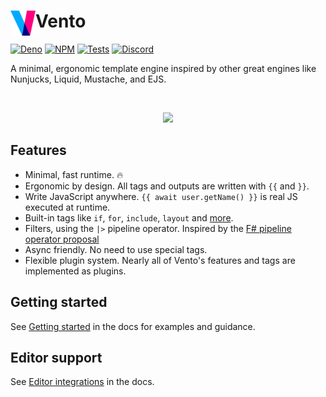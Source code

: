 <h1>
<img align="left" width="40" src="https://raw.githubusercontent.com/ventojs/vento/main/docs/favicon.svg"></img>
Vento
</h1>

[![Deno](https://deno.land/badge/vento/version)](https://deno.land/x/vento)
[![NPM](https://img.shields.io/npm/v/ventojs)](https://www.npmjs.com/package/ventojs)
[![Tests](https://github.com/ventojs/vento/workflows/Tests/badge.svg?branch=main)](https://github.com/ventojs/vento/actions/workflows/deno.yml)
[![Discord](https://img.shields.io/badge/join-chat-blue?logo=discord&logoColor=white)](https://discord.gg/YbTmpACHWB)

A minimal, ergonomic template engine inspired by other great engines like
Nunjucks, Liquid, Mustache, and EJS.

<br>

<p align="center" style="text-align: center">
  <img width="450" src="https://github.com/ventojs/vento/assets/7478134/8e9fc1f2-2ea7-43a1-be08-f190fee681ea">
</p>

## Features

- Minimal, fast runtime. 🔥
- Ergonomic by design. All tags and outputs are written with `{{` and `}}`.
- Write JavaScript anywhere. `{{ await user.getName() }}` is real JS executed at
  runtime.
- Built-in tags like `if`, `for`, `include`, `layout` and
  [more](https://vento.js.org).
- Filters, using the `|>` pipeline operator. Inspired by the
  [F# pipeline operator proposal](https://github.com/valtech-nyc/proposal-fsharp-pipelines)
- Async friendly. No need to use special tags.
- Flexible plugin system. Nearly all of Vento's features and tags are
  implemented as plugins.

## Getting started

See [Getting started](https://vento.js.org/getting-started/) in the docs for
examples and guidance.

## Editor support

See [Editor integrations](https://vento.js.org/editor-integrations/) in the
docs.
